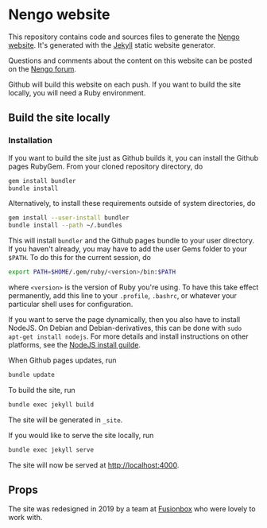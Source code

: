# Nengo website

This repository contains code and sources files
to generate the [Nengo website](https://www.nengo.ai/).
It's generated with the [Jekyll](http://jekyllrb.com/)
static website generator.

Questions and comments about the content on this website
can be posted on the [Nengo forum](https://forum.nengo.ai/).

Github will build this website on each push.
If you want to build the site locally,
you will need a Ruby environment.

## Build the site locally

### Installation

If you want to build the site just as Github builds it,
you can install the Github pages RubyGem.
From your cloned repository directory, do

```bash
gem install bundler
bundle install
```

Alternatively, to install these requirements
outside of system directories, do

```bash
gem install --user-install bundler
bundle install --path ~/.bundles
```

This will install `bundler` and the Github pages bundle
to your user directory.
If you haven't already, you may have to add
the user Gems folder to your `$PATH`.
To do this for the current session, do

```bash
export PATH=$HOME/.gem/ruby/<version>/bin:$PATH
```

where `<version>` is the version of Ruby you're using.
To have this take effect permanently,
add this line to your `.profile`, `.bashrc`,
or whatever your particular shell uses for configuration.

If you want to serve the page dynamically,
then you also have to install NodeJS.
On Debian and Debian-derivatives,
this can be done with `sudo apt-get install nodejs`.
For more details and install instructions on other platforms,
see the [NodeJS install guilde](
https://nodejs.org/en/download/package-manager/).

When Github pages updates, run

```bash
bundle update
```

To build the site, run

```bash
bundle exec jekyll build
```

The site will be generated in `_site`.

If you would like to serve the site locally, run

```bash
bundle exec jekyll serve
```

The site will now be served at <http://localhost:4000>.

## Props

The site was redesigned in 2019 by a team at
[Fusionbox](https://www.fusionbox.com/)
who were lovely to work with.
